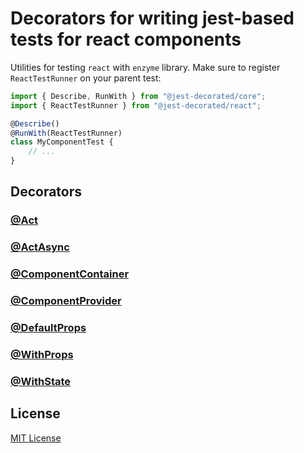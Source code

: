 # Decorators for writing jest-based tests for react components

Utilities for testing `react` with `enzyme` library. Make sure to register `ReactTestRunner` on your parent test:

```typescript
import { Describe, RunWith } from "@jest-decorated/core";
import { ReactTestRunner } from "@jest-decorated/react";

@Describe()
@RunWith(ReactTestRunner)
class MyComponentTest {
    // ...
}
 ```

## Decorators

### [@Act](https://github.com/vitalishapovalov/jest-decorated/blob/master/docs/Act.md)

### [@ActAsync](https://github.com/vitalishapovalov/jest-decorated/blob/master/docs/Act.md)

### [@ComponentContainer](https://github.com/vitalishapovalov/jest-decorated/blob/master/docs/ComponentContainer.md)

### [@ComponentProvider](https://github.com/vitalishapovalov/jest-decorated/blob/master/docs/ComponentProvider.md)

### [@DefaultProps](https://github.com/vitalishapovalov/jest-decorated/blob/master/docs/DefaultProps.md)

### [@WithProps](https://github.com/vitalishapovalov/jest-decorated/blob/master/docs/WithProps.md)

### [@WithState](https://github.com/vitalishapovalov/jest-decorated/blob/master/docs/WithState.md)

## License

[MIT License](https://github.com/vitalishapovalov/jest-decorated/blob/master/LICENSE)
